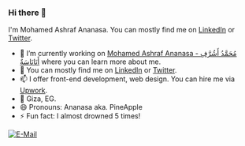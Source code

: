 ### Hi there 👋

I'm Mohamed Ashraf Ananasa. You can mostly find me on [LinkedIn](https://www.linkedin.com/in/ananasa) or [Twitter](https://twitter.com/@MohamedAnanasa).

- 👔 I’m currently working on [Mohamed Ashraf Ananasa - مُحَمَّدُ أَشُرَّفِ أَنَانَاسَةٌ](http://www.mohamedashraf.com) where you can learn more about me.
- 💬 You can mostly find me on [LinkedIn](https://www.linkedin.com/in/ananasa) or [Twitter](https://twitter.com/@MohamedAnanasa).
- 📫 I offer front-end development, web design. You can hire me via [Upwork](https://www.upwork.com/freelancers/mohamedashrafananasa).
- 📍 Giza, EG.
- 😄 Pronouns: Ananasa aka. PineApple
- ⚡ Fun fact: I almost drowned 5 times!


[![E-Mail](https://img.shields.io/badge/--email?label=E-mail&logo=Gmail&style=social)](mailto:mohameday@live.com) 

<!--
**Ananasa/Ananasa** is a ✨ _special_ ✨ repository because its `README.md` (this file) appears on your GitHub profile.

Here are some ideas to get you started:
- 😄 Hobby: Scuba Diving with DIR Setup GUE
- 🔭 Ask me about Front-End, HTML, CSS, JavaScript, React, Angular.
- 🌱 I’m currently Studying Computer Accessibility WCAG.
- 👯 I’m looking to collaborate on Front-End (HTML, CSS, SCSS, JavaScript) Related Frameworks and Libraries.
- 🤔 I’m currently looking for help in finding a remote job across US and Europe.
- 🔭 I’m currently working on ...
- 🌱 I’m currently learning ...
- 👯 I’m looking to collaborate on ...
- 🤔 I’m looking for help with ...
- 💬 Ask me about ...
- 📫 How to reach me: ...
- 😄 Pronouns: ...
- ⚡ Fun fact: ...
-->
